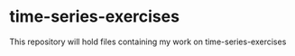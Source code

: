 # time-series-exercises
This repository will hold files containing my work on time-series-exercises
